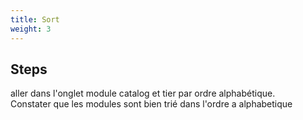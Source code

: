 ```yaml
---
title: Sort
weight: 3
---
```

## Steps

aller dans l'onglet module catalog et tier par ordre alphabétique.\
Constater que les modules sont bien trié dans l'ordre a alphabetique

